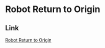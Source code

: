 # Robot Return to Origin

## Link
[Robot Return to Origin](https://leetcode.com/problems/robot-return-to-origin/)
